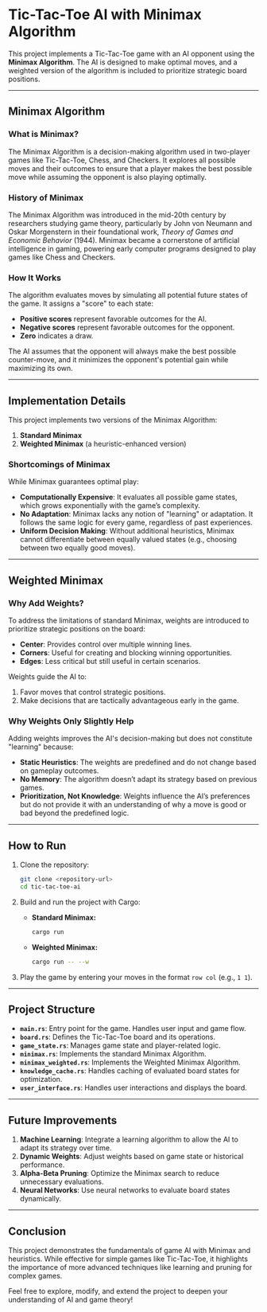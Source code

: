 
# Tic-Tac-Toe AI with Minimax Algorithm

This project implements a Tic-Tac-Toe game with an AI opponent using the **Minimax Algorithm**. The AI is designed to make optimal moves, and a weighted version of the algorithm is included to prioritize strategic board positions.

---

## Minimax Algorithm

### **What is Minimax?**
The Minimax Algorithm is a decision-making algorithm used in two-player games like Tic-Tac-Toe, Chess, and Checkers. It explores all possible moves and their outcomes to ensure that a player makes the best possible move while assuming the opponent is also playing optimally.

### **History of Minimax**
The Minimax Algorithm was introduced in the mid-20th century by researchers studying game theory, particularly by John von Neumann and Oskar Morgenstern in their foundational work, *Theory of Games and Economic Behavior* (1944). Minimax became a cornerstone of artificial intelligence in gaming, powering early computer programs designed to play games like Chess and Checkers.

### **How It Works**
The algorithm evaluates moves by simulating all potential future states of the game. It assigns a "score" to each state:
- **Positive scores** represent favorable outcomes for the AI.
- **Negative scores** represent favorable outcomes for the opponent.
- **Zero** indicates a draw.

The AI assumes that the opponent will always make the best possible counter-move, and it minimizes the opponent's potential gain while maximizing its own.

---

## Implementation Details

This project implements two versions of the Minimax Algorithm:
1. **Standard Minimax**
2. **Weighted Minimax** (a heuristic-enhanced version)

### **Shortcomings of Minimax**
While Minimax guarantees optimal play:
- **Computationally Expensive**: It evaluates all possible game states, which grows exponentially with the game’s complexity.
- **No Adaptation**: Minimax lacks any notion of "learning" or adaptation. It follows the same logic for every game, regardless of past experiences.
- **Uniform Decision Making**: Without additional heuristics, Minimax cannot differentiate between equally valued states (e.g., choosing between two equally good moves).

---

## Weighted Minimax

### **Why Add Weights?**
To address the limitations of standard Minimax, weights are introduced to prioritize strategic positions on the board:
- **Center**: Provides control over multiple winning lines.
- **Corners**: Useful for creating and blocking winning opportunities.
- **Edges**: Less critical but still useful in certain scenarios.

Weights guide the AI to:
1. Favor moves that control strategic positions.
2. Make decisions that are tactically advantageous early in the game.

### **Why Weights Only Slightly Help**
Adding weights improves the AI's decision-making but does not constitute "learning" because:
- **Static Heuristics**: The weights are predefined and do not change based on gameplay outcomes.
- **No Memory**: The algorithm doesn’t adapt its strategy based on previous games.
- **Prioritization, Not Knowledge**: Weights influence the AI’s preferences but do not provide it with an understanding of why a move is good or bad beyond the predefined logic.

---

## How to Run

1. Clone the repository:
   ```bash
   git clone <repository-url>
   cd tic-tac-toe-ai
   ```
2. Build and run the project with Cargo:
   - **Standard Minimax:**
     ```bash
     cargo run
     ```
   - **Weighted Minimax:**
     ```bash
     cargo run -- --w
     ```

3. Play the game by entering your moves in the format `row col` (e.g., `1 1`).

---

## Project Structure

- **`main.rs`**: Entry point for the game. Handles user input and game flow.
- **`board.rs`**: Defines the Tic-Tac-Toe board and its operations.
- **`game_state.rs`**: Manages game state and player-related logic.
- **`minimax.rs`**: Implements the standard Minimax Algorithm.
- **`minimax_weighted.rs`**: Implements the Weighted Minimax Algorithm.
- **`knowledge_cache.rs`**: Handles caching of evaluated board states for optimization.
- **`user_interface.rs`**: Handles user interactions and displays the board.

---

## Future Improvements

1. **Machine Learning**: Integrate a learning algorithm to allow the AI to adapt its strategy over time.
2. **Dynamic Weights**: Adjust weights based on game state or historical performance.
3. **Alpha-Beta Pruning**: Optimize the Minimax search to reduce unnecessary evaluations.
4. **Neural Networks**: Use neural networks to evaluate board states dynamically.

---

## Conclusion
This project demonstrates the fundamentals of game AI with Minimax and heuristics. While effective for simple games like Tic-Tac-Toe, it highlights the importance of more advanced techniques like learning and pruning for complex games.

Feel free to explore, modify, and extend the project to deepen your understanding of AI and game theory!
